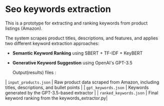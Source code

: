 # Seo keywords extraction

This is a prototype for extracting and ranking keywords from product listings (Amazon).

The system scrapes product titles, descriptions, and features, and applies two different keyword extraction approaches:

- **Semantic Keyword Ranking** using SBERT + TF-IDF + KeyBERT
- **Generative Keyword Suggestion** using OpenAI's GPT-3.5

  Output(results) files :

| `input_products.json` | Raw product data scraped from Amazon, including titles, descriptions, and bullet points |
| `gpt_keywords.json` | Keywords generated by the GPT-3.5-based extractor |
| `ranked_keywords.json` | Final keyword ranking from the keywords_extractor.py|

